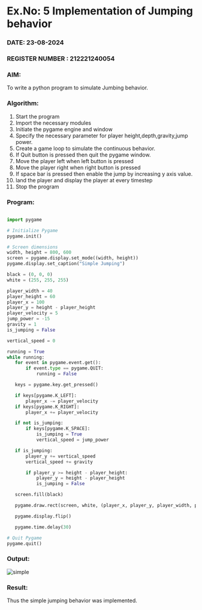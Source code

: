 # Ex.No: 5  Implementation of Jumping behavior 
### DATE:  23-08-2024                                                                          
### REGISTER NUMBER : 212221240054
### AIM: 
To write a python program to simulate Jumbing behavior. 
### Algorithm:
1. Start the program
2. Import the necessary modules
3. Initiate the pygame engine and window
4. Specify the necessary parameter for player height,depth,gravity,jump power. 
5. Create a game loop to simulate the continuous behavior.
6. If Quit button is pressed then quit the pygame window.
7. Move the player left when left button is pressed
8. Move the player right when right button is pressed
9. If space bar is pressed then enable the jump by increasing y axis value.
10. land the player and display the player at every timestep
11.  Stop the program
 ### Program:
 ```python
 
import pygame

# Initialize Pygame
pygame.init()

# Screen dimensions
width, height = 800, 600
screen = pygame.display.set_mode((width, height))
pygame.display.set_caption("Simple Jumping")

black = (0, 0, 0)
white = (255, 255, 255)

player_width = 40
player_height = 60
player_x = 100
player_y = height - player_height
player_velocity = 5
jump_power = -15
gravity = 1
is_jumping = False

vertical_speed = 0

running = True
while running:
    for event in pygame.event.get():
        if event.type == pygame.QUIT:
            running = False

    keys = pygame.key.get_pressed()

    if keys[pygame.K_LEFT]:
        player_x -= player_velocity
    if keys[pygame.K_RIGHT]:
        player_x += player_velocity

    if not is_jumping:
        if keys[pygame.K_SPACE]:
            is_jumping = True
            vertical_speed = jump_power

    if is_jumping:
        player_y += vertical_speed
        vertical_speed += gravity

        if player_y >= height - player_height:
            player_y = height - player_height
            is_jumping = False

    screen.fill(black)

    pygame.draw.rect(screen, white, (player_x, player_y, player_width, player_height))

    pygame.display.flip()

    pygame.time.delay(30)

# Quit Pygame
pygame.quit()
```
### Output:
![simple](https://github.com/user-attachments/assets/1a549d09-cf66-4050-b88b-787853fef614)



### Result:
Thus the simple jumping behavior  was implemented.

